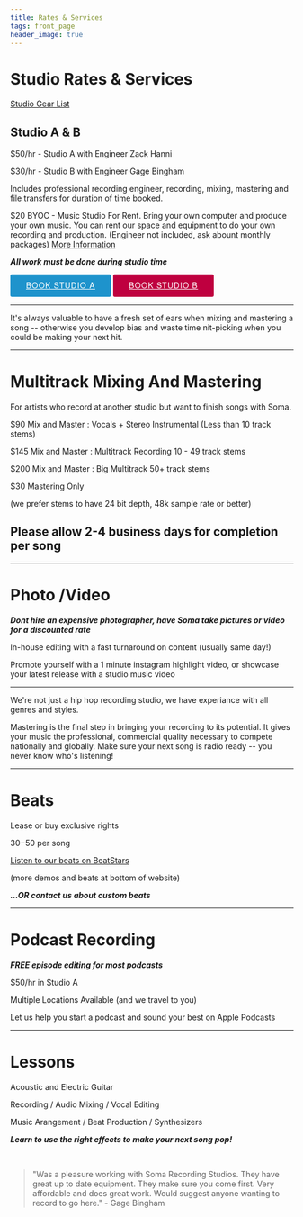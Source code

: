 ```yaml
---
title: Rates & Services
tags: front_page
header_image: true
---
```

# Studio Rates & Services

<a href="https://docs.google.com/document/d/1HLUwtYPdi1T1jxgAa-9-FBaEY2tu0qam09FnswaiqkU/edit?usp=sharing" target="Gear List">Studio Gear List</a>


## Studio A & B

$50/hr - Studio A with Engineer Zack Hanni

$30/hr - Studio B with Engineer Gage Bingham

Includes professional recording engineer, recording, mixing, mastering and file transfers for duration of time booked.

$20 BYOC - Music Studio For Rent. Bring your own computer and produce your own music. You can rent our space and equipment to do your own recording and production. (Engineer not included, ask abount monthly packages) <a href="https://docs.google.com/document/d/1-PJk55lg5GzF0svfcZdDDVSxHGpcvZTHn9SM6G5I1Uo/edit?usp=sharing" target="More Information on BYOC">More Information</a>

**_All work must be done during studio time_**

<!-- Start Square Appointments Embed code --> <a target="_top" style=" background-color: #1E93CC; color: white; height: 40px; text-transform: uppercase; font-family: 'Square Market', 'helvetica neue', helvetica, arial, sans-serif; letter-spacing: 1px; line-height: 38px; padding: 0 28px; border-radius: 3px; font-weight: 500; font-size: 14px; cursor: pointer; display: inline-block; " href="https://squareup.com/appointments/book/8GNV6PJ8WK7YH/sounds-like-soma-philadelphia-pa" rel="nofollow">Book Studio A</a> <!-- End Square Appointments Embed code -->


<!-- Start Square Appointments Embed code --> <a target="_top" style=" background-color: #BF003F; color: white; height: 40px; text-transform: uppercase; font-family: 'Square Market', 'helvetica neue', helvetica, arial, sans-serif; letter-spacing: 1px; line-height: 38px; padding: 0 28px; border-radius: 3px; font-weight: 500; font-size: 14px; cursor: pointer; display: inline-block; " href="https://squareup.com/appointments/book/VC0MQHN4GS4ND/sls-studio-b-philadelphia-pa" rel="nofollow">Book Studio B</a> <!-- End Square Appointments Embed code -->

- - -

It's always valuable to have a fresh set of ears when mixing and mastering a song -- otherwise you develop bias and waste time nit-picking when you could be making your next hit.

- - -

# Multitrack Mixing And Mastering

For artists who record at another studio but want to finish songs with Soma.

$90 Mix and Master : Vocals + Stereo Instrumental (Less than 10 track stems)

$145 Mix and Master : Multitrack Recording 10 - 49 track stems

$200 Mix and Master : Big Multitrack 50+ track stems

$30 Mastering Only

(we prefer stems to have 24 bit depth, 48k sample rate or better)

## Please allow 2-4 business days for completion per song

- - -

# Photo /Video
 
**_Dont hire an expensive photographer, have Soma take pictures or video for a discounted rate_**

In-house editing with a fast turnaround on content (usually same day!)

Promote yourself with a 1 minute instagram highlight video, or showcase your latest release with a studio music video

- - -

We're not just a hip hop recording studio, we have experiance with all genres and styles. 

Mastering is the final step in bringing your recording to its potential. It gives your music the professional, commercial quality necessary to compete nationally and globally. Make sure your next song is radio ready --  you never know who's listening!

- - -

# Beats

Lease or buy exclusive rights

$30-$50 per song

<a href="https://www.beatstars.com/soundslikesoma/feed" target="Beats For Sale on BeatStars">Listen to our beats on BeatStars</a>

(more demos and beats at bottom of website)

**_...OR contact us about custom beats_**

- - -

# Podcast Recording 

**_FREE episode editing for most podcasts_**

$50/hr in Studio A

Multiple Locations Available (and we travel to you)

Let us help you start a podcast and sound your best on Apple Podcasts

- - -

# Lessons

Acoustic and Electric Guitar

Recording / Audio Mixing / Vocal Editing

Music Arangement / Beat Production / Synthesizers

**_Learn to use the right effects to make your next song pop!_**

<br />

<blockquote>"Was a pleasure working with Soma Recording Studios. They have great up to date equipment. They make sure you come first. Very affordable and does great work. Would suggest anyone wanting to record to go here." - Gage Bingham</blockquote>
